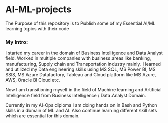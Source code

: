 # AI-ML-projects

The Purpose of this repository is to Publish some of my Essential AI/ML learning topics with their code

### My Intro:
I started my career in the domain of Business Intelligence and Data Analyst field. Worked in multiple companies with business areas like banking, manufacturing, Supply chain and Transportation industry mainly. I learned and utilized my Data engineering skills using MS SQL, MS Power BI, MS SSIS, MS Azure Datafactory, Tableau and Cloud platform like MS Azure, AWS, Oracle BI Cloud etc.
 
Now I am transitioning myself in the field of Machine learning and Artificial Intelligence field from Business Intelligence / Data Analyst Domain. 

Currently in my AI-Ops diploma I am doing hands on in Bash and Python skills in a domain of ML and AI. Also continue learning different skill sets which are essential for this domain.

